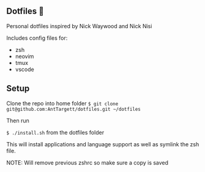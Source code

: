 ## Dotfiles :wrench:

Personal dotfiles inspired by Nick Waywood and Nick Nisi

Includes config files for:
- zsh 
- neovim
- tmux 
- vscode


## Setup 

Clone the repo into home folder
`$ git clone git@github.com:AntTargett/dotfiles.git ~/dotfiles`

Then run 

`$ ./install.sh`
 from the dotfiles folder
 
 This will install applications and language support as well as symlink the zsh file. 
 
 NOTE: Will remove previous zshrc so make sure a copy is saved
 
 
